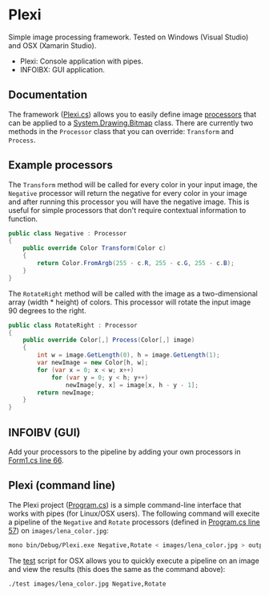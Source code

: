 # Plexi

Simple image processing framework. Tested on Windows (Visual Studio) and OSX (Xamarin Studio).

- Plexi: Console application with pipes.
- INFOIBX: GUI application.

## Documentation

The framework ([Plexi.cs](https://github.com/mrexodia/Plexi/blob/master/Plexi/Plexi.cs)) allows you to easily define image [processors](https://github.com/mrexodia/Plexi/blob/master/Plexi/Plexi.cs#L30) that can be applied to a [System.Drawing.Bitmap](https://msdn.microsoft.com/en-us/library/system.drawing.bitmap(v=vs.110).aspx) class. There are currently two methods in the `Processor` class that you can override: `Transform` and `Process`.

## Example processors

The `Transform` method will be called for every color in your input image, the `Negative` processor will return the negative for every color in your image and after running this processor you will have the negative image. This is useful for simple processors that don't require contextual information to function.

```c#
public class Negative : Processor
{
    public override Color Transform(Color c)
    {
        return Color.FromArgb(255 - c.R, 255 - c.G, 255 - c.B);
    }
}
```

The `RotateRight` method will be called with the image as a two-dimensional array (width * height) of colors. This processor will rotate the input image 90 degrees to the right.

```c#
public class RotateRight : Processor
{
    public override Color[,] Process(Color[,] image)
    {
        int w = image.GetLength(0), h = image.GetLength(1);
        var newImage = new Color[h, w];
        for (var x = 0; x < w; x++)
            for (var y = 0; y < h; y++)
                newImage[y, x] = image[x, h - y - 1];
        return newImage;
    }
}
```

## INFOIBV (GUI)

Add your processors to the pipeline by adding your own processors in  [Form1.cs line 66](https://github.com/mrexodia/Plexi/blob/master/INFOIBV/Form1.cs#L66).

## Plexi (command line)

The Plexi project ([Program.cs](https://github.com/mrexodia/Plexi/blob/master/Plexi/Program.cs)) is a simple command-line interface that works with pipes (for Linux/OSX users). The following command will execite a pipeline of the `Negative` and `Rotate` processors (defined in [Program.cs line 57](https://github.com/mrexodia/Plexi/blob/master/Plexi/Program.cs#L57)) on `images/lena_color.jpg`:

```bash
mono bin/Debug/Plexi.exe Negative,Rotate < images/lena_color.jpg > output.png
```

The [test](https://github.com/mrexodia/Plexi/blob/master/Plexi/test) script for OSX allows you to quickly execute a pipeline on an image and view the results (this does the same as the command above):

```bash
./test images/lena_color.jpg Negative,Rotate
```
